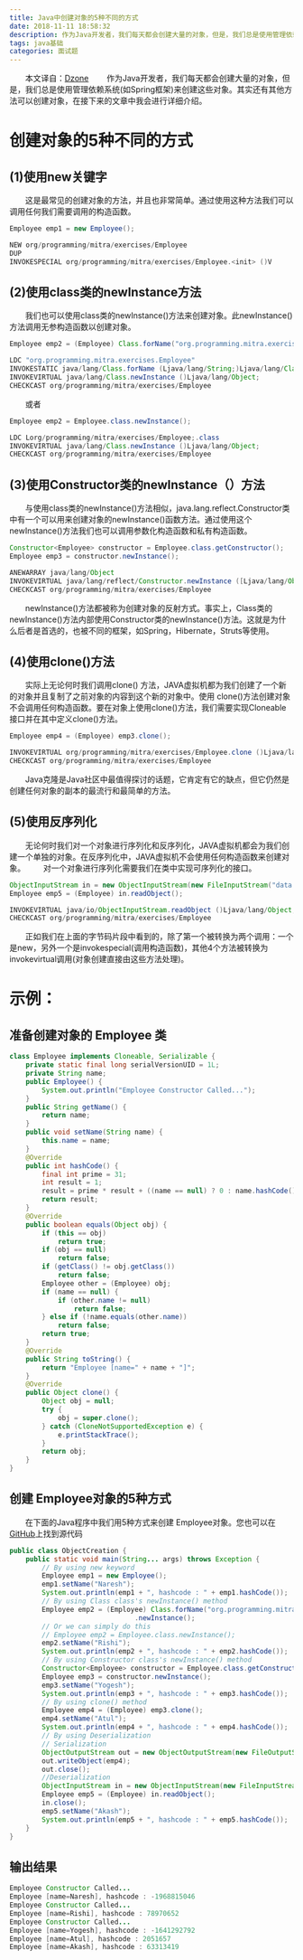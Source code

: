 ```yaml
---
title: Java中创建对象的5种不同的方式
date: 2018-11-11 18:58:32
description: 作为Java开发者，我们每天都会创建大量的对象，但是，我们总是使用管理依赖系统(如Spring框架)来创建这些对象。其实还有其他方法可以创建对象，在接下来的文章中我会进行详细介绍。
tags: java基础
categories: 面试题
---
```

　　本文译自：[Dzone](https://dzone.com/articles/5-different-ways-to-create-objects-in-java-with-ex)
　　作为Java开发者，我们每天都会创建大量的对象，但是，我们总是使用管理依赖系统(如Spring框架)来创建这些对象。其实还有其他方法可以创建对象，在接下来的文章中我会进行详细介绍。
# 创建对象的5种不同的方式
## (1)使用new关键字
　　这是最常见的创建对象的方法，并且也非常简单。通过使用这种方法我们可以调用任何我们需要调用的构造函数。
```java
Employee emp1 = new Employee();
```
```java
NEW org/programming/mitra/exercises/Employee
DUP
INVOKESPECIAL org/programming/mitra/exercises/Employee.<init> ()V
```

## (2)使用class类的newInstance方法
　　我们也可以使用class类的newInstance()方法来创建对象。此newInstance()方法调用无参构造函数以创建对象。
```java
Employee emp2 = (Employee) Class.forName("org.programming.mitra.exercises.Employee").newInstance();
```
```java
LDC "org.programming.mitra.exercises.Employee"
INVOKESTATIC java/lang/Class.forName (Ljava/lang/String;)Ljava/lang/Class;
INVOKEVIRTUAL java/lang/Class.newInstance ()Ljava/lang/Object;
CHECKCAST org/programming/mitra/exercises/Employee
```
　　或者
```java
Employee emp2 = Employee.class.newInstance();
```
```java
LDC Lorg/programming/mitra/exercises/Employee;.class
INVOKEVIRTUAL java/lang/Class.newInstance ()Ljava/lang/Object;
CHECKCAST org/programming/mitra/exercises/Employee
```
## (3)使用Constructor类的newInstance（）方法 
　　与使用class类的newInstance()方法相似，java.lang.reflect.Constructor类中有一个可以用来创建对象的newInstance()函数方法。通过使用这个newInstance()方法我们也可以调用参数化构造函数和私有构造函数。
```java
Constructor<Employee> constructor = Employee.class.getConstructor();
Employee emp3 = constructor.newInstance();
```
```java
ANEWARRAY java/lang/Object
INVOKEVIRTUAL java/lang/reflect/Constructor.newInstance ([Ljava/lang/Object;)Ljava/lang/Object;
CHECKCAST org/programming/mitra/exercises/Employee
```
　　newInstance()方法都被称为创建对象的反射方式。事实上，Class类的newInstance()方法内部使用Constructor类的newInstance()方法。这就是为什么后者是首选的，也被不同的框架，如Spring，Hibernate，Struts等使用。
## (4)使用clone()方法
　　实际上无论何时我们调用clone() 方法，JAVA虚拟机都为我们创建了一个新的对象并且复制了之前对象的内容到这个新的对象中。使用 clone()方法创建对象不会调用任何构造函数。要在对象上使用clone()方法，我们需要实现Cloneable接口并在其中定义clone()方法。
```java
Employee emp4 = (Employee) emp3.clone();
```
```java
INVOKEVIRTUAL org/programming/mitra/exercises/Employee.clone ()Ljava/lang/Object;
CHECKCAST org/programming/mitra/exercises/Employee
```
　　Java克隆是Java社区中最值得探讨的话题，它肯定有它的缺点，但它仍然是创建任何对象的副本的最流行和最简单的方法。

## (5)使用反序列化
　　无论何时我们对一个对象进行序列化和反序列化，JAVA虚拟机都会为我们创建一个单独的对象。在反序列化中，JAVA虚拟机不会使用任何构造函数来创建对象。
　　对一个对象进行序列化需要我们在类中实现可序列化的接口。
```java
ObjectInputStream in = new ObjectInputStream(new FileInputStream("data.obj"));
Employee emp5 = (Employee) in.readObject();
```
```java
INVOKEVIRTUAL java/io/ObjectInputStream.readObject ()Ljava/lang/Object;
CHECKCAST org/programming/mitra/exercises/Employee
```
　　正如我们在上面的字节码片段中看到的，除了第一个被转换为两个调用：一个是new，另外一个是invokespecial(调用构造函数)，其他4个方法被转换为invokevirtual调用(对象创建直接由这些方法处理)。
# 示例：
## 准备创建对象的 Employee 类
```java
class Employee implements Cloneable, Serializable {
    private static final long serialVersionUID = 1L;
    private String name;
    public Employee() {
        System.out.println("Employee Constructor Called...");
    }
    public String getName() {
        return name;
    }
    public void setName(String name) {
        this.name = name;
    }
    @Override
    public int hashCode() {
        final int prime = 31;
        int result = 1;
        result = prime * result + ((name == null) ? 0 : name.hashCode());
        return result;
    }
    @Override
    public boolean equals(Object obj) {
        if (this == obj)
            return true;
        if (obj == null)
            return false;
        if (getClass() != obj.getClass())
            return false;
        Employee other = (Employee) obj;
        if (name == null) {
            if (other.name != null)
                return false;
        } else if (!name.equals(other.name))
            return false;
        return true;
    }
    @Override
    public String toString() {
        return "Employee [name=" + name + "]";
    }
    @Override
    public Object clone() {
        Object obj = null;
        try {
            obj = super.clone();
        } catch (CloneNotSupportedException e) {
            e.printStackTrace();
        }
        return obj;
    }
}
```
## 创建 Employee对象的5种方式
　　在下面的Java程序中我们用5种方式来创建 Employee对象。您也可以在[GitHub](https://github.com/njnareshjoshi/exercises/tree/master/src/org/programming/mitra/exercises)上找到源代码
```java
public class ObjectCreation {
    public static void main(String... args) throws Exception {
        // By using new keyword
        Employee emp1 = new Employee();
        emp1.setName("Naresh");
        System.out.println(emp1 + ", hashcode : " + emp1.hashCode());
        // By using Class class's newInstance() method
        Employee emp2 = (Employee) Class.forName("org.programming.mitra.exercises.Employee")
                               .newInstance();
        // Or we can simply do this
        // Employee emp2 = Employee.class.newInstance();
        emp2.setName("Rishi");
        System.out.println(emp2 + ", hashcode : " + emp2.hashCode());
        // By using Constructor class's newInstance() method
        Constructor<Employee> constructor = Employee.class.getConstructor();
        Employee emp3 = constructor.newInstance();
        emp3.setName("Yogesh");
        System.out.println(emp3 + ", hashcode : " + emp3.hashCode());
        // By using clone() method
        Employee emp4 = (Employee) emp3.clone();
        emp4.setName("Atul");
        System.out.println(emp4 + ", hashcode : " + emp4.hashCode());
        // By using Deserialization
        // Serialization
        ObjectOutputStream out = new ObjectOutputStream(new FileOutputStream("data.obj"));
        out.writeObject(emp4);
        out.close();
        //Deserialization
        ObjectInputStream in = new ObjectInputStream(new FileInputStream("data.obj"));
        Employee emp5 = (Employee) in.readObject();
        in.close();
        emp5.setName("Akash");
        System.out.println(emp5 + ", hashcode : " + emp5.hashCode());
    }
}
```
## 输出结果
```java
Employee Constructor Called...
Employee [name=Naresh], hashcode : -1968815046
Employee Constructor Called...
Employee [name=Rishi], hashcode : 78970652
Employee Constructor Called...
Employee [name=Yogesh], hashcode : -1641292792
Employee [name=Atul], hashcode : 2051657
Employee [name=Akash], hashcode : 63313419
```


